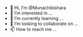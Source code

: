 - 👋 Hi, I’m @Munachibishara
- 👀 I’m interested in ...
- 🌱 I’m currently learning ...
- 💞️ I’m looking to collaborate on ...
- 📫 How to reach me ...

<!---
Munachibishara/Munachibishara is a ✨ special ✨ repository because its `README.md` (this file) appears on your GitHub profile.
You can click the Preview link to take a look at your changes.
--->
